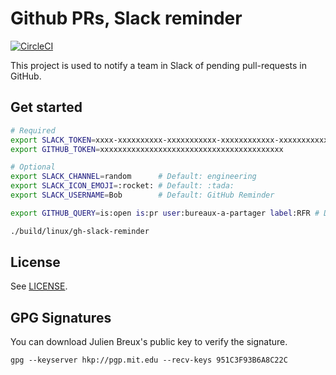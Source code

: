 # Github PRs, Slack reminder

[![CircleCI](https://circleci.com/gh/bureaux-a-partager/gh-slack-reminder/tree/master.svg?style=svg&circle-token=86fdb799067b80015475113b1061810f81bfb33e)](https://circleci.com/gh/bureaux-a-partager/gh-slack-reminder/tree/master)

This project is used to notify a team in Slack of pending pull-requests in GitHub.


## Get started

```bash
# Required
export SLACK_TOKEN=xxxx-xxxxxxxxxx-xxxxxxxxxxx-xxxxxxxxxxxx-xxxxxxxxxxxxxxxxxxxxxxxxxxxxxxxxx
export GITHUB_TOKEN=xxxxxxxxxxxxxxxxxxxxxxxxxxxxxxxxxxxxxxxxx

# Optional
export SLACK_CHANNEL=random      # Default: engineering
export SLACK_ICON_EMOJI=:rocket: # Default: :tada:
export SLACK_USERNAME=Bob        # Default: GitHub Reminder

export GITHUB_QUERY=is:open is:pr user:bureaux-a-partager label:RFR # Default: is:open is:pr

./build/linux/gh-slack-reminder
```


## License

See [LICENSE](https://github.com/bureaux-a-partager/gh-slack-reminder/blob/master/LICENSE).


## GPG Signatures

You can download Julien Breux's public key to verify the signature.

    gpg --keyserver hkp://pgp.mit.edu --recv-keys 951C3F93B6A8C22C
